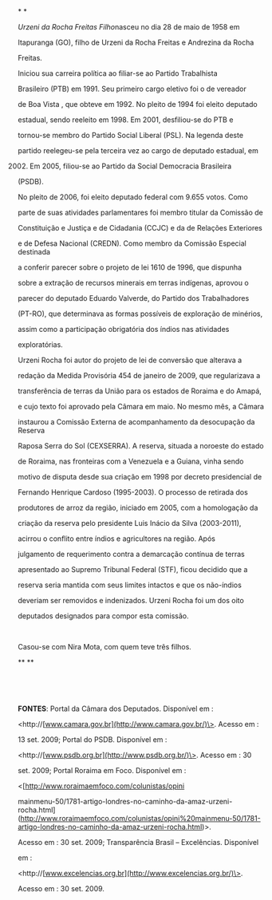 

* *



*Urzeni da Rocha Freitas Filho*nasceu no dia 28 de maio de 1958 em

Itapuranga (GO), filho de Urzeni da Rocha Freitas e Andrezina da Rocha

Freitas.



Iniciou sua carreira política ao filiar-se ao Partido Trabalhista

Brasileiro (PTB) em 1991. Seu primeiro cargo eletivo foi o de vereador

de Boa Vista , que obteve em 1992. No pleito de 1994 foi eleito deputado

estadual, sendo reeleito em 1998. Em 2001, desfiliou-se do PTB e

tornou-se membro do Partido Social Liberal (PSL). Na legenda deste

partido reelegeu-se pela terceira vez ao cargo de deputado estadual, em

2002. Em 2005, filiou-se ao Partido da Social Democracia Brasileira

(PSDB).



No pleito de 2006, foi eleito deputado federal com 9.655 votos. Como

parte de suas atividades parlamentares foi membro titular da Comissão de

Constituição e Justiça e de Cidadania (CCJC) e da de Relações Exteriores

e de Defesa Nacional (CREDN). Como membro da Comissão Especial destinada

a conferir parecer sobre o projeto de lei 1610 de 1996, que dispunha

sobre a extração de recursos minerais em terras indígenas, aprovou o

parecer do deputado Eduardo Valverde, do Partido dos Trabalhadores

(PT-RO), que determinava as formas possíveis de exploração de minérios,

assim como a participação obrigatória dos índios nas atividades

exploratórias.



Urzeni Rocha foi autor do projeto de lei de conversão que alterava a

redação da Medida Provisória 454 de janeiro de 2009, que regularizava a

transferência de terras da União para os estados de Roraima e do Amapá,

e cujo texto foi aprovado pela Câmara em maio. No mesmo mês, a Câmara

instaurou a Comissão Externa de acompanhamento da desocupação da Reserva

Raposa Serra do Sol (CEXSERRA). A reserva, situada a noroeste do estado

de Roraima, nas fronteiras com a Venezuela e a Guiana, vinha sendo

motivo de disputa desde sua criação em 1998 por decreto presidencial de

Fernando Henrique Cardoso (1995-2003). O processo de retirada dos

produtores de arroz da região, iniciado em 2005, com a homologação da

criação da reserva pelo presidente Luis Inácio da Silva (2003-2011),

acirrou o conflito entre índios e agricultores na região. Após

julgamento de requerimento contra a demarcação contínua de terras

apresentado ao Supremo Tribunal Federal (STF), ficou decidido que a

reserva seria mantida com seus limites intactos e que os não-índios

deveriam ser removidos e indenizados. Urzeni Rocha foi um dos oito

deputados designados para compor esta comissão.



 



Casou-se com Nira Mota, com quem teve três filhos.



** **



 



 



**FONTES**: Portal da Câmara dos Deputados. Disponível em :

\<http://[www.camara.gov.br](http://www.camara.gov.br/)\>. Acesso em :

13 set. 2009; Portal do PSDB. Disponível em :

\<http://[www.psdb.org.br](http://www.psdb.org.br/)\>. Acesso em : 30

set. 2009; Portal Roraima em Foco. Disponível em :

\<[http://www.roraimaemfoco.com/colunistas/opini

mainmenu-50/1781-artigo-londres-no-caminho-da-amaz-urzeni-rocha.html](http://www.roraimaemfoco.com/colunistas/opini%20mainmenu-50/1781-artigo-londres-no-caminho-da-amaz-urzeni-rocha.html)\>.

Acesso em : 30 set. 2009; Transparência Brasil – Excelências. Disponível

em :

\<http://[www.excelencias.org.br](http://www.excelencias.org.br/)\>.

Acesso em : 30 set. 2009.



 



 



 



 



 



 



 



 

